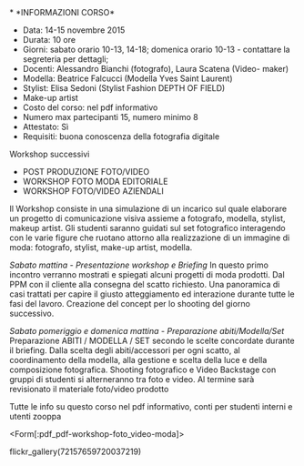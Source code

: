 <div id='aside'>
* *INFORMAZIONI CORSO*
&nbsp;

* Data: 14-15 novembre 2015
* Durata: 10 ore
* Giorni: sabato orario 10-13, 14-18; domenica orario 10-13 - contattare la segreteria per dettagli;
* Docenti: Alessandro Bianchi (fotografo), Laura Scatena (Video- maker)
* Modella: Beatrice Falcucci (Modella Yves Saint Laurent) 
* Stylist: Elisa Sedoni (Stylist Fashion DEPTH OF FIELD) 
* Make-up artist
* Costo del corso: nel pdf informativo
* Numero max partecipanti 15, numero minimo 8
* Attestato: Sì
* Requisiti: buona conoscenza della fotografia digitale 


Workshop successivi
* POST PRODUZIONE FOTO/VIDEO
* WORKSHOP FOTO MODA EDITORIALE
* WORKSHOP FOTO/VIDEO AZIENDALI
</div>

Il Workshop consiste in una simulazione di un incarico sul quale elaborare un progetto di comunicazione visiva assieme a fotografo, modella, stylist, makeup artist. Gli studenti saranno guidati sul set fotografico interagendo con le varie figure che ruotano attorno alla realizzazione di un immagine di moda: fotografo, stylist, make-up artist, modella.

*Sabato mattina - Presentazione workshop e Briefing*
In questo primo incontro verranno mostrati e spiegati alcuni progetti di moda prodotti.
Dal PPM con il cliente alla consegna del scatto richiesto. Una panoramica di casi trattati per capire il giusto atteggiamento ed interazione durante tutte le fasi del lavoro.
Creazione del concept per lo shooting del giorno successivo.

*Sabato pomeriggio e domenica mattina - Preparazione abiti/Modella/Set*
Preparazione ABITI / MODELLA / SET secondo le scelte concordate durante il briefing. Dalla scelta degli abiti/accessori per ogni scatto, al coordinamento della modella, alla gestione e scelta della luce e della composizione fotografica. Shooting fotografico e Video Backstage con gruppi di studenti si alterneranno tra foto e video. Al termine sarà revisionato il materiale foto/video prodotto

Tutte le info su questo corso nel pdf informativo, conti per studenti interni e utenti zooppa

<Form[:pdf_pdf-workshop-foto_video-moda]>

flickr_gallery(72157659720037219)